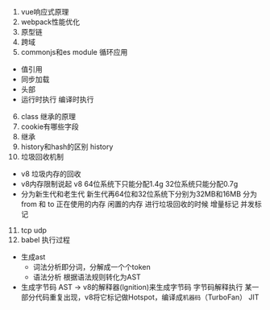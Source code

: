 1. vue响应式原理
2. webpack性能优化
3. 原型链
4. 跨域
5. commonjs和es module 循环应用
 - 值引用
 - 同步加载
 - 头部
 - 运行时执行 编译时执行
 
6. class 继承的原理
7. cookie有哪些字段
8. 继承
9. history和hash的区别
history
10. 垃圾回收机制
- v8 垃圾内存的回收
- v8内存限制说起 v8 64位系统下只能分配1.4g  32位系统只能分配0.7g
- 分为新生代和老生代
新生代再64位和32位系统下分别为32MB和16MB
分为from 和 to
正在使用的内存 闲置的内存
进行垃圾回收的时候
增量标记
并发标记
11. tcp udp
12. babel 执行过程
  - 生成ast 
    - 词法分析即分词，分解成一个个token 
    - 语法分析 根据语法规则转化为AST
  - 生成字节码
  AST -> v8的解释器(lgnition)来生成字节码
  字节码解释执行
  某一部分代码重复出现，v8将它标记做Hotspot，编译成`机器码`（TurboFan）
  JIT
